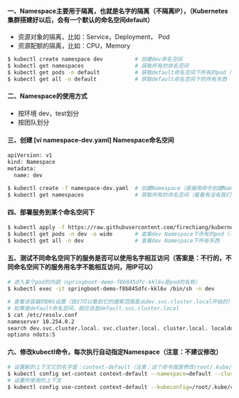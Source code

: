 #### 一、Namespace主要用于隔离，也就是名字的隔离（不隔离IP），（Kubernetes集群搭建好以后，会有一个默认的命名空间default）
 - 资源对象的隔离，比如：Service，Deployment， Pod
 - 资源配额的隔离，比如：CPU，Memory
```bash
$ kubectl create namespace dev          # 创建dev命名空间
$ kubectl get namespaces                # 获取所有的命名空间
$ kubectl get pods -n default           # 获取default命名空间下所有的pod（-n就是指定命名空间）
$ kubectl get all -n default            # 获取default命名空间下的所有东西
```
#### 二、Namespace的使用方式
 - 按环境 dev，test划分
 - 按团队划分

#### 三、创建 [vi namespace-dev.yaml] Namespace命名空间
```bash
apiVersion: v1
kind: Namespace
metadata:
  name: dev
  
$ kubectl create -f namespace-dev.yaml  # 创建Namespace（直接用命令创建Namespace：kubectl create ns dev）
$ kubectl get namespaces                # 获取所有的命名空间（看看有没有我们刚刚创建的dev）
```

#### 四、部署服务到某个命名空间下
```bash
$ kubectl apply -f https://raw.githubusercontent.com/firechiang/kubernetes-study/master/namespace/springboot-demo-dev.yaml
$ kubectl get pods -n dev -o wide       # 查看dev Namespace下所有的pod（-n就是指定命名空间）
$ kubectl get all -n dev                # 查看dev Namespace下所有东西
```

#### 五、测试不同命名空间下的服务是否可以使用名字相互访问（答案是：不行的，不同命名空间下的服务用名字不能相互访问，用IP可以）
```bash
# 进入某个pod的内部（springboot-demo-f8b845dfc-kkl6v是pod的名称）
$ kubectl exec -it springboot-demo-f8b845dfc-kkl6v /bin/sh -n dev

# 查看该容器的DNS设置（我们可以看到它的搜索范围是从dev.svc.cluster.local开始的）
# 如果是default命名空间，就应该是default.svc.cluster.local
$ cat /etc/resolv.conf 
nameserver 10.254.0.2
search dev.svc.cluster.local. svc.cluster.local. cluster.local. localdomain
options ndots:5
```

#### 六、修改kubectl命令，每次执行自动指定Namespace（注意：不建议修改）
```bash
# 设置新的上下文它的名字是：context-default（注意：这个命令就是修改/root/.kube/config配置文件的信息）
$ kubectl config set-context context-default --namespace=default --cluster=kubernetes --user=admin --kubeconfig=/root/.kube/config
# 设置所使用的上下文
$ kubectl config use-context context-default --kubeconfig=/root/.kube/config
```
